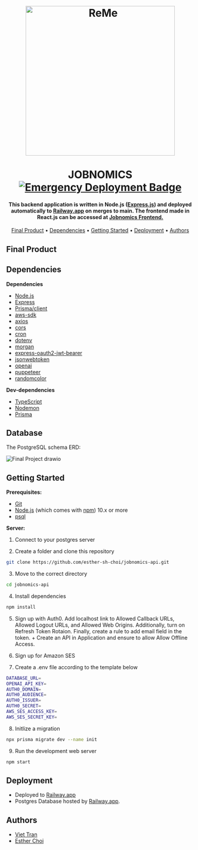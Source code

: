 
<h1 align="center">
  <br>
  <a href="https://jobnomics.net/"><img src="https://user-images.githubusercontent.com/70352144/228985158-dbfd0ef1-3df7-4628-8161-5011e6db8cf0.png" alt="ReMe" width="400"></a>
  <br>
  <br>
  JOBNOMICS
  <br>
    <div align="center">
    <a href="https://github.com/esther-sh-choi/jobnomics-api/actions/workflows/emergency-deployment.yml"><img src="https://github.com/esther-sh-choi/jobnomics-api/actions/workflows/emergency-deployment.yml/badge.svg" alt="Emergency Deployment Badge" ></a>
  </div>  
</h1>


<h4 align="center">This backend application is written in Node.js (<a href="https://expressjs.com/">Express.js</a>) and deployed automatically to <a href="https://railway.app/">Railway.app</a> on merges to main. The frontend made in React.js can be accessed at <a href="https://github.com/tienviet10/jobnomics">Jobnomics Frontend.</a></h4>

<p align="center">
  <a href="#final-product">Final Product</a> •
  <a href="#dependencies">Dependencies</a> •
  <a href="#getting-started">Getting Started</a> •
  <a href="#deployment">Deployment</a> •
  <a href="#authors">Authors</a> 
</p>


## Final Product


## Dependencies

**Dependencies**

- [Node.js](https://nodejs.org/en/)
- [Express](https://expressjs.com/)
- [Prisma/client](https://www.prisma.io/)
- [aws-sdk](https://aws.amazon.com/developer/language/javascript/)
- [axios](https://axios-http.com/)
- [cors](https://github.com/expressjs/cors)
- [cron](https://github.com/kelektiv/node-cron)
- [dotenv](https://github.com/motdotla/dotenv#readme)
- [morgan](https://github.com/expressjs/morgan#readme)
- [express-oauth2-jwt-bearer](https://github.com/auth0/node-oauth2-jwt-bearer/tree/main/packages/express-oauth2-jwt-bearer)
- [jsonwebtoken](https://github.com/auth0/node-jsonwebtoken)
- [openai](https://platform.openai.com/)
- [puppeteer](https://pptr.dev/)
- [randomcolor](https://randomcolor.lllllllllllllllll.com/)

**Dev-dependencies**
- [TypeScript](https://www.typescriptlang.org/)
- [Nodemon](https://nodemon.io/)
- [Prisma](https://www.prisma.io/)

## Database
The PostgreSQL schema ERD:


![Final Project drawio](https://user-images.githubusercontent.com/70352144/229010062-b4cb1ce9-8c5a-475c-852c-584373b2b3e0.png)


## Getting Started

**Prerequisites:**

* [Git](https://git-scm.com) 
* [Node.js](https://nodejs.org/en/download/) (which comes with [npm](http://npmjs.com)) 10.x or more
* [psql](https://www.postgresql.org/docs/current/app-psql.html)


**Server:**

1. Connect to your postgres server


2. Create a folder and clone this repository

```sh
git clone https://github.com/esther-sh-choi/jobnomics-api.git
```

3. Move to the correct directory

```sh
cd jobnomics-api
```

4. Install dependencies

```sh
npm install
```

5. Sign up with Auth0. Add localhost link to Allowed Callback URLs, Allowed Logout URLs, and Allowed Web Origins. Additionally, turn on Refresh Token Rotaion. Finally, create a rule to add email field in the token. + Create an API in Application and ensure to allow Allow Offline Access.

6. Sign up for Amazon SES

7. Create a .env file according to the template below

```sh
DATABASE_URL=
OPENAI_API_KEY=
AUTH0_DOMAIN=
AUTH0_AUDIENCE=
AUTH0_ISSUER=
AUTH0_SECRET=
AWS_SES_ACCESS_KEY=
AWS_SES_SECRET_KEY=
```

8. Initlize a migration

```sh
npx prisma migrate dev --name init
```

9. Run the development web server

```sh
npm start
```


## Deployment
- Deployed to <a href="https://railway.app/">Railway.app</a>
- Postgres Database hosted by <a href="https://railway.app/">Railway.app</a>.

## Authors
- <a href="https://github.com/tienviet10">Viet Tran</a>
- <a href="https://github.com/esther-sh-choi">Esther Choi</a>
